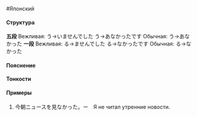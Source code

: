 #Японский 
#### Структура
**五段**
Вежливая:
う->いませんでした
う->あなかったです
Обычная:
う->あなかった
**一段**
Вежливая:
る->ませんでした
る->なかったです
Обычная:
る->なかった
#### Пояснение
#### Тонкости
#### Примеры
1. 今朝ニュースを見なかった。ー　Я не читал утренние новости.